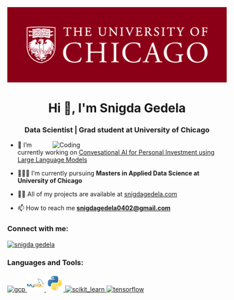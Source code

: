 

<img src="UChicago.png" alt="banner designer">


<h1 align="center">Hi 👋, I'm Snigda Gedela</h1>
<h3 align="center">Data Scientist | Grad student at University of Chicago</h3>
<img align="right" alt="Coding" width="400" src="https://cdn.rentechdigital.com/common_files/blogs/what-is-data-science-and-how-can-it-influence-decision-making-swipecart-blog-img-02-01-07-2022.gif">


- 🔭 I’m currently working on [Convesational AI for Personal Investment using Large Language Models](https://github.com/Snigda0402/Conversational-AI-for-Personal-Investment)

- 👩🏻‍🎓 I’m currently pursuing **Masters in Applied Data Science at University of Chicago**

- 👨‍💻 All of my projects are available at [snigdagedela.com](snigdagedela.com)

- 📫 How to reach me **snigdagedela0402@gmail.com**

<h3 align="left">Connect with me:</h3>
<p align="left">
<a href="https://linkedin.com/in/snigda gedela" target="blank"><img align="center" src="https://raw.githubusercontent.com/rahuldkjain/github-profile-readme-generator/master/src/images/icons/Social/linked-in-alt.svg" alt="snigda gedela" height="30" width="40" /></a>
</p>

<h3 align="left">Languages and Tools:</h3>
<p align="left"> <a href="https://cloud.google.com" target="_blank" rel="noreferrer"> <img src="https://www.vectorlogo.zone/logos/google_cloud/google_cloud-icon.svg" alt="gcp" width="40" height="40"/> </a> <a href="https://www.mysql.com/" target="_blank" rel="noreferrer"> <img src="https://raw.githubusercontent.com/devicons/devicon/master/icons/mysql/mysql-original-wordmark.svg" alt="mysql" width="40" height="40"/> </a> <a href="https://www.python.org" target="_blank" rel="noreferrer"> <img src="https://raw.githubusercontent.com/devicons/devicon/master/icons/python/python-original.svg" alt="python" width="40" height="40"/> </a> <a href="https://scikit-learn.org/" target="_blank" rel="noreferrer"> <img src="https://upload.wikimedia.org/wikipedia/commons/0/05/Scikit_learn_logo_small.svg" alt="scikit_learn" width="40" height="40"/> </a> <a href="https://www.tensorflow.org" target="_blank" rel="noreferrer"> <img src="https://www.vectorlogo.zone/logos/tensorflow/tensorflow-icon.svg" alt="tensorflow" width="40" height="40"/> </a> </p>

